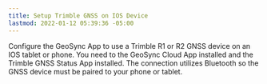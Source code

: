 ```yaml
---
title: Setup Trimble GNSS on IOS Device
lastmod: 2022-01-12 05:39:36 -05:00
---
```

			
Configure the GeoSync App to use a Trimble R1 or R2 GNSS device on an IOS tablet or phone.  You need to the GeoSync Cloud App installed and the Trimble GNSS Status App installed.  The connection utilizes Bluetooth so the GNSS device must be paired to your phone or tablet.     